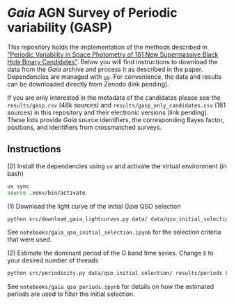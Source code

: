 # *Gaia* AGN Survey of Periodic variability (GASP)

This repository holds the implementation of the methods described in ["Periodic Variability in Space Photometry of 181 New Supermassive Black Hole Binary Candidates"](https://arxiv.org/abs/2505.16884). Below you will find instructions to download the data from the *Gaia* archive and process it as described in the paper. Dependencies are managed with [`uv`](https://docs.astral.sh/uv/). For convenience, the data and results can be downloaded directly from Zenodo (link pending). 

If you are only interested in the metadata of the candidates please see the `results/gasp.csv` (48k sources) and `results/gasp_only_candidates.csv` (181 sources) in this repository and their electronic versions (link pending). These lists provide *Gaia* source identifiers, the corresponding Bayes factor, positions, and identifiers from crossmatched surveys.


## Instructions

(0) Install the dependencies using `uv` and activate the virtual environment (in bash)

```bash
uv sync
source .venv/bin/activate
```

(1) Download the light curve of the initial *Gaia* QSO selection 

```bash
python src/download_gaia_lightcurves.py data/ data/qso_initial_selection.parquet
```

See `notebooks/gaia_qso_initial_selection.ipynb` for the selection criteria that were used.

(2) Estimate the dominant period of the G band time series. Change `8` to your desired number of threads

```bash
python src/periodicity.py data/qso_initial_selection/ results/periods 8
```

See `notebooks/gaia_qso_periods.ipynb` for details on how the estimated periods are used to filter the initial selection.

